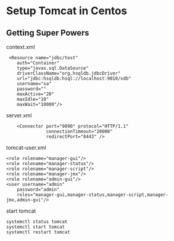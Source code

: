 # Setup Tomcat in Centos

## Getting Super Powers

context.xml

```
 <Resource name="jdbc/test" 
    auth="Container" 
    type="javax.sql.DataSource" 
    driverClassName="org.hsqldb.jdbcDriver" 
    url="jdbc:hsqldb:hsql://localhost:9010/xdb" 
    username="sa" 
    password="" 
    maxActive="20" 
    maxIdle="10" 
    maxWait="10000"/>
```

server.xml

```
    <Connector port="9090" protocol="HTTP/1.1"
               connectionTimeout="20000"
               redirectPort="8443" />
```

tomcat-user.xml

```
<role rolename="manager-gui"/>
<role rolename="manager-status"/>
<role rolename="manager-script"/>
<role rolename="manager-jmx"/>
<role rolename="admin-gui"/>
<user username="admin" 
    password="admin" 
    roles="manager-gui,manager-status,manager-script,manager-jmx,admin-gui"/>
```

start tomcat

```text
systemctl status tomcat
systemctl start tomcat
systemctl restart tomcat
```

